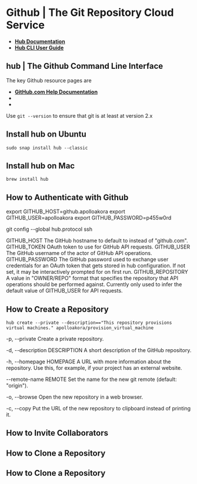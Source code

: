 
# Github | The Git Repository Cloud Service

- **[Hub Documentation](https://hub.github.com/hub.1.html)**
- **[Hub CLI User Guide](https://hub.github.com/)**


## hub | The Github Command Line Interface

The key Github resource pages are

- **[GitHub.com Help Documentation]()**
- **[]()**
- **[]()**



Use `git --version` to ensure that git is at least at version 2.x

## Install hub on Ubuntu

```
sudo snap install hub --classic
```

## Install hub on Mac

```
brew install hub
```


## How to Authenticate with Github

export GITHUB_HOST=github.apolloakora
export GITHUB_USER=apolloakora
export GITHUB_PASSWORD=p455w0rd

git config --global hub.protocol ssh

GITHUB_HOST
The GitHub hostname to default to instead of "github.com".
GITHUB_TOKEN
OAuth token to use for GitHub API requests.
GITHUB_USER
The GitHub username of the actor of GitHub API operations.
GITHUB_PASSWORD
The GitHub password used to exchange user credentials for an OAuth token that gets stored in hub configuration. If not set, it may be interactively prompted for on first run.
GITHUB_REPOSITORY
A value in "OWNER/REPO" format that specifies the repository that API operations should be performed against. Currently only used to infer the default value of GITHUB_USER for API requests.



## How to Create a Repository

```
hub create --private --description=="This repository provisions virtual machines." apolloakora/provision_virtual_machine
```

-p, --private
Create a private repository.

-d, --description DESCRIPTION
A short description of the GitHub repository.

-h, --homepage HOMEPAGE
A URL with more information about the repository. Use this, for example, if your project has an external website.

--remote-name REMOTE
Set the name for the new git remote (default: "origin").

-o, --browse
Open the new repository in a web browser.

-c, --copy
Put the URL of the new repository to clipboard instead of printing it.



## How to Invite Collaborators



## How to Clone a Repository
## How to Clone a Repository
